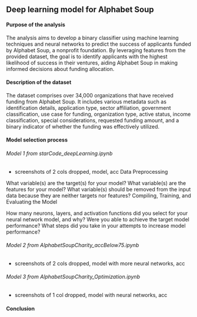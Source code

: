 ## Deep learning model for Alphabet Soup

#### Purpose of the analysis

The analysis aims to develop a binary classifier using machine learning techniques and neural networks to predict the success of applicants funded by Alphabet Soup, a nonprofit foundation. By leveraging features from the provided dataset, the goal is to identify applicants with the highest likelihood of success in their ventures, aiding Alphabet Soup in making informed decisions about funding allocation.

#### Description of the dataset

The dataset comprises over 34,000 organizations that have received funding from Alphabet Soup. It includes various metadata such as identification details, application type, sector affiliation, government classification, use case for funding, organization type, active status, income classification, special considerations, requested funding amount, and a binary indicator of whether the funding was effectively utilized.

#### Model selection process

###### Model 1 from starCode_deepLearning.ipynb

- screenshots of 2 cols dropped, model, acc
  Data Preprocessing

What variable(s) are the target(s) for your model?
What variable(s) are the features for your model?
What variable(s) should be removed from the input data because they are neither targets nor features?
Compiling, Training, and Evaluating the Model

How many neurons, layers, and activation functions did you select for your neural network model, and why?
Were you able to achieve the target model performance?
What steps did you take in your attempts to increase model performance?

###### Model 2 from AlphabetSoupCharity_accBelow75.ipynb

- screenshots of 2 cols dropped, model with more neural networks, acc

###### Model 3 from AlphabetSoupCharity_Optimization.ipynb

- screenshots of 1 col dropped, model with neural networks, acc

#### Conclusion
